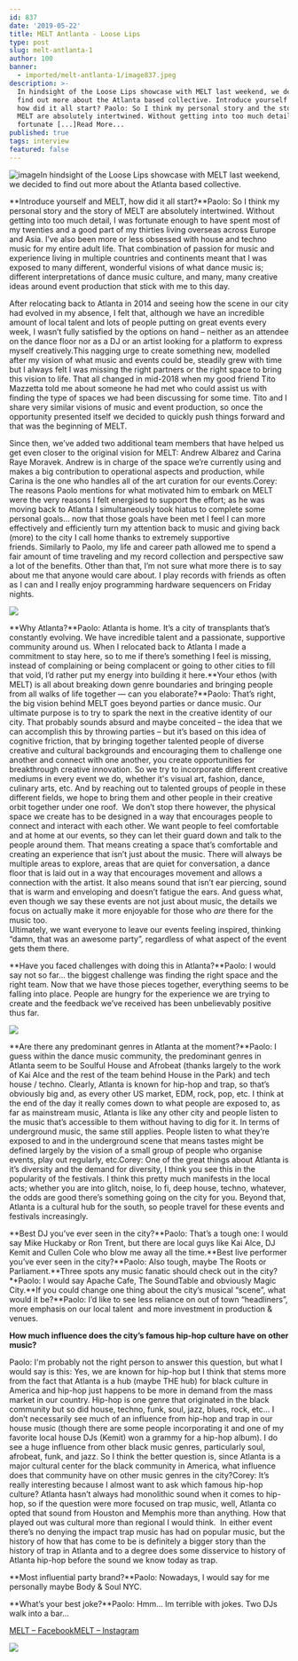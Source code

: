 ```yaml
---
id: 837
date: '2019-05-22'
title: MELT Antlanta - Loose Lips
type: post
slug: melt-antlanta-1
author: 100
banner:
  - imported/melt-antlanta-1/image837.jpeg
description: >-
  In hindsight of the Loose Lips showcase with MELT last weekend, we decided to
  find out more about the Atlanta based collective. Introduce yourself and MELT,
  how did it all start? Paolo: So I think my personal story and the story of
  MELT are absolutely intertwined. Without getting into too much detail, I was
  fortunate [...]Read More...
published: true
tags: interview
featured: false
---
```

![image](../imported/melt-antlanta-1/image837.jpeg)In hindsight of the Loose Lips showcase with MELT last weekend, we decided to find out more about the Atlanta based collective.

**Introduce yourself and MELT, how did it all start?**Paolo: So I think my personal story and the story of MELT are absolutely intertwined. Without getting into too much detail, I was fortunate enough to have spent most of my twenties and a good part of my thirties living overseas across Europe and Asia. I’ve also been more or less obsessed with house and techno music for my entire adult life. That combination of passion for music and experience living in multiple countries and continents meant that I was exposed to many different, wonderful visions of what dance music is; different interpretations of dance music culture, and many, many creative ideas around event production that stick with me to this day.  
  
After relocating back to Atlanta in 2014 and seeing how the scene in our city had evolved in my absence, I felt that, although we have an incredible amount of local talent and lots of people putting on great events every week, I wasn’t fully satisfied by the options on hand – neither as an attendee on the dance floor nor as a DJ or an artist looking for a platform to express myself creatively.This nagging urge to create something new, modelled after my vision of what music and events could be, steadily grew with time but I always felt I was missing the right partners or the right space to bring this vision to life. That all changed in mid-2018 when my good friend Tito Mazzetta told me about someone he had met who could assist us with finding the type of spaces we had been discussing for some time. Tito and I share very similar visions of music and event production, so once the opportunity presented itself we decided to quickly push things forward and that was the beginning of MELT.  
  
Since then, we’ve added two additional team members that have helped us get even closer to the original vision for MELT: Andrew Albarez and Carina Raye Moravek. Andrew is in charge of the space we’re currently using and makes a big contribution to operational aspects and production, while Carina is the one who handles all of the art curation for our events.Corey: The reasons Paolo mentions for what motivated him to embark on MELT were the very reasons I felt energised to support the effort; as he was moving back to Atlanta I simultaneously took hiatus to complete some personal goals… now that those goals have been met I feel I can more effectively and efficiently turn my attention back to music and giving back (more) to the city I call home thanks to extremely supportive friends. Similarly to Paolo, my life and career path allowed me to spend a fair amount of time traveling and my record collection and perspective saw a lot of the benefits. Other than that, I’m not sure what more there is to say about me that anyone would care about. I play records with friends as often as I can and I really enjoy programming hardware sequencers on Friday nights.

![](/wp-content/uploads/live/img/wysiwyg/5ce2a71e6dc14.jpg)  

**Why Atlanta?**Paolo: Atlanta is home. It’s a city of transplants that’s constantly evolving. We have incredible talent and a passionate, supportive community around us. When I relocated back to Atlanta I made a commitment to stay here, so to me if there’s something I feel is missing, instead of complaining or being complacent or going to other cities to fill that void, I’d rather put my energy into building it here.**Your ethos (with MELT) is all about breaking down genre boundaries and bringing people from all walks of life together — can you elaborate?**Paolo: That’s right, the big vision behind MELT goes beyond parties or dance music. Our ultimate purpose is to try to spark the next  in the creative identity of our city. That probably sounds absurd and maybe conceited – the idea that we can accomplish this by throwing parties – but it’s based on this idea of cognitive friction, that by bringing together talented people of diverse creative and cultural backgrounds and encouraging them to challenge one another and connect with one another, you create opportunities for breakthrough creative innovation. So we try to incorporate different creative mediums in every event we do, whether it's visual art, fashion, dance, culinary arts, etc. And by reaching out to talented groups of people in these different fields, we hope to bring them and other people in their creative orbit together under one roof.  We don’t stop there however, the physical space we create has to be designed in a way that encourages people to connect and interact with each other. We want people to feel comfortable and at home at our events, so they can let their guard down and talk to the people around them. That means creating a space that’s comfortable and creating an experience that isn’t just about the music. There will always be multiple areas to explore, areas that are quiet for conversation, a dance floor that is laid out in a way that encourages movement and allows a connection with the artist. It also means sound that isn’t ear piercing, sound that is warm and enveloping and doesn’t fatigue the ears. And guess what, even though we say these events are not just about music, the details we focus on actually make it more enjoyable for those who _are_ there for the music too.   
Ultimately, we want everyone to leave our events feeling inspired, thinking “damn, that was an awesome party”, regardless of what aspect of the event gets them there.

**Have you faced challenges with doing this in Atlanta?**Paolo: I would say not so far… the biggest challenge was finding the right space and the right team. Now that we have those pieces together, everything seems to be falling into place. People are hungry for the experience we are trying to create and the feedback we’ve received has been unbelievably positive thus far.  

![](/wp-content/uploads/live/img/wysiwyg/5ce2a75e7c197.jpg)

**Are there any predominant genres in Atlanta at the moment?**Paolo: I guess within the dance music community, the predominant genres in Atlanta seem to be Soulful House and Afrobeat (thanks largely to the work of Kai Alce and the rest of the team behind House in the Park) and tech house / techno. Clearly, Atlanta is known for hip-hop and trap, so that’s obviously big and, as every other US market, EDM, rock, pop, etc. I think at the end of the day it really comes down to what people are exposed to, as far as mainstream music, Atlanta is like any other city and people listen to the music that’s accessible to them without having to dig for it. In terms of underground music, the same still applies. People listen to what they’re exposed to and in the underground scene that means tastes might be defined largely by the vision of a small group of people who organise events, play out regularly, etc.Corey: One of the great things about Atlanta is it’s diversity and the demand for diversity, I think you see this in the popularity of the festivals. I think this pretty much manifests in the local acts; whether you are into glitch, noise, lo fi, deep house, techno, whatever, the odds are good there’s something going on the city for you. Beyond that, Atlanta is a cultural hub for the south, so people travel for these events and festivals increasingly.

**Best DJ you’ve ever seen in the city?**Paolo: That’s a tough one: I would say Mike Huckaby or Ron Trent, but there are local guys like Kai Alce, DJ Kemit and Cullen Cole who blow me away all the time.**Best live performer you’ve ever seen in the city?**Paolo: Also tough, maybe The Roots or Parliament.**Three spots any music fanatic should check out in the city?**Paolo: I would say Apache Cafe, The SoundTable and obviously Magic City.**If you could change one thing about the city’s musical “scene”, what would it be?**Paolo: I’d like to see less reliance on out of town “headliners”, more emphasis on our local talent  and more investment in production & venues.

**How much influence does the city’s famous hip-hop culture have on other music?**  
  
Paolo: I'm probably not the right person to answer this question, but what I would say is this: Yes, we are known for hip-hop but I think that stems more from the fact that Atlanta is a hub (maybe THE hub) for black culture in America and hip-hop just happens to be more in demand from the mass market in our country. Hip-hop is one genre that originated in the black community but so did house, techno, funk, soul, jazz, blues, rock, etc… I don’t necessarily see much of an influence from hip-hop and trap in our house music (though there are some people incorporating it and one of my favorite local house DJs (Kemit) won a grammy for a hip-hop album). I do see a huge influence from other black music genres, particularly soul, afrobeat, funk, and jazz. So I think the better question is, since Atlanta is a major cultural center for the black community in America, what influence does that community have on other music genres in the city?Corey: It’s really interesting because I almost want to ask which famous hip-hop culture? Atlanta hasn’t always had monolithic sound when it comes to hip-hop, so if the question were more focused on trap music, well, Atlanta co opted that sound from Houston and Memphis more than anything. How that played out was cultural more than regional I would think.  In either event there’s no denying the impact trap music has had on popular music, but the history of how that has come to be is definitely a bigger story than the history of trap in Atlanta and to a degree does some disservice to history of Atlanta hip-hop before the sound we know today as trap.

**Most influential party brand?**Paolo: Nowadays, I would say for me personally maybe Body & Soul NYC.

**What’s your best joke?**Paolo: Hmm… Im terrible with jokes. Two DJs walk into a bar…

[MELT – Facebook](https://m.facebook.com/meltcultureatl/?ref=bookmarks)[MELT – Instagram](https://instagram.com/melt_atlanta?igshid=dhsdl41hutau&fbclid=IwAR2iej55gGM2JoqpLTCMi3oAid6ANFc6EDsb43gcS2BerzpvarpGqXeLMJE)

![](/wp-content/uploads/live/img/wysiwyg/5ce2a79273f38.jpg)